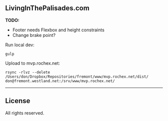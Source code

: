 ## LivingInThePalisades.com

**TODO:**
- Footer needs Flexbox and height constraints
- Change brake point?



Run local dev:
```
gulp
```

Upload to mvp.rochex.net:
```
rsync -rlvz --delete /Users/don/Dropbox/Repositories/fremont/www/mvp.rochex.net/dist/ don@fremont.westland.net:/srv/www/mvp.rochex.net/
```

---
## License
All rights reserved.
